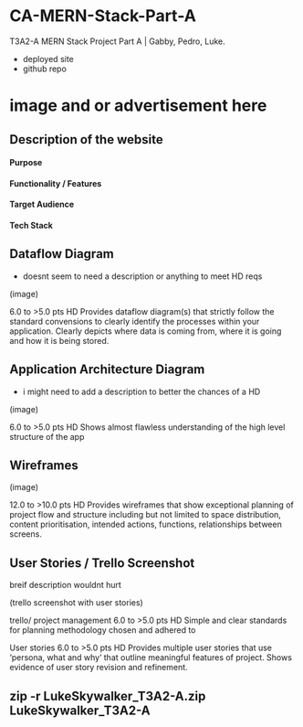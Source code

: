 # CA-MERN-Stack-Part-A

T3A2-A MERN Stack Project Part A | Gabby, Pedro, Luke.

- deployed site
- github repo

# image and or advertisement here

## Description of the website

#### Purpose

#### Functionality / Features

#### Target Audience

#### Tech Stack

## Dataflow Diagram

- doesnt seem to need a description or anything to meet HD reqs

(image)

6.0 to >5.0 pts
HD
Provides dataflow diagram(s) that strictly follow the standard convensions to clearly identify the processes within your application. Clearly depicts where data is coming from, where it is going and how it is being stored.

## Application Architecture Diagram

- i might need to add a description to better the chances of a HD

(image)

6.0 to >5.0 pts
HD
Shows almost flawless understanding of the high level structure of the app

## Wireframes

(image)

12.0 to >10.0 pts
HD
Provides wireframes that show exceptional planning of project flow and structure including but not limited to space distribution, content prioritisation, intended actions, functions, relationships between screens.

## User Stories / Trello Screenshot

breif description wouldnt hurt

(trello screenshot with user stories)

trello/ project management
6.0 to >5.0 pts
HD
Simple and clear standards for planning methodology chosen and adhered to

User stories
6.0 to >5.0 pts
HD
Provides multiple user stories that use ‘persona, what and why’ that outline meaningful features of project. Shows evidence of user story revision and refinement.

## zip -r LukeSkywalker_T3A2-A.zip LukeSkywalker_T3A2-A

